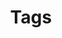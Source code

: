 ---
title: "Tags" # in any language you want
layout: "tags" # is necessary
url: "/tags/"
# description: "Description for Search"
summary: "tags"
---